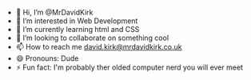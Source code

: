 - 👋 Hi, I’m @MrDavidKirk
- 👀 I’m interested in Web Development
- 🌱 I’m currently learning html and CSS
- 💞️ I’m looking to collaborate on something cool
- 📫 How to reach me david.kirk@mrdavidkirk.co.uk
- 😄 Pronouns: Dude
- ⚡ Fun fact: I'm probably ther olded computer nerd you will ever meet

<!---
MrDavidKirk/MrDavidKirk is a ✨ special ✨ repository because its `README.md` (this file) appears on your GitHub profile.
You can click the Preview link to take a look at your changes.
--->
